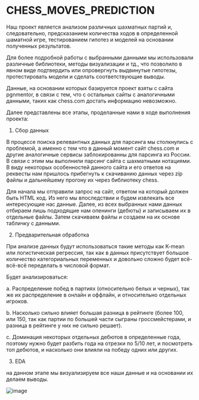 # CHESS_MOVES_PREDICTION

Наш проект является анализом различных шахматных партий и, следовательно, предсказанием количества ходов в определенной шаматной игре, тестированием 
гипотез и моделей на основании полученных результатов.

Для более подробной работы с выбранными данными мы использовали различные библиотеки, методы визуализации и тд., что позволило в явном виде подтвердить или опровергнуть выдвинутые гипотезы, протестировать модели и сделать соответствующие выводы.

Данные, на основании которых базируется проект взяты с сайта pgnmentor, в связи с тем, что с остальных сайты с аналогичными данными, таких как chess.com достать информацию невозможно.

Далее представлены все этапы, проделанные нами в ходе выполнения проекта:

1) Сбор данных
   
В процессе поиска релевантных данных для парсинга мы столкнулись с проблемой, а именно с тем что в данный момент сайт chess.com и другие аналогичные сервисы заблокированны для парсинга из России. В связи с этим мы выполнили парсинг сайта с шахматными нотациями. В виду некоторых особенностей данного сайта и его ответов на реквесты нам пришлось прибегнуть к скачиванию данных через zip файлы и дальнейшему прогону их через библиотеку chess.

Для начала мы отправили запрос на сайт, ответом на который должен быть HTML код. Из него мы впоследствии и будем извлекать все интересующие нас данные. Далее, из всех выбранных нами данных отбираем лишь подходящие нам опенинги (дебюты) и записываем их в отдельные файлы. Затем скачиваем файлы и создаем на их основе табличку с данными.

2) Предварительная обработка

При анализе данных будут использоваться такие методы как K-mean или логистическая регрессия, так как в данных присутствует большое количество категориальных переменных и довольно сложно будет всё-всё-всё переделать в числовой формат.

Будет анализироваться:

a. Распределение побед в партиях (относительно белых и черных), так же их распределение в онлайн и оффлайн, и относительно отдельных игроков.

b. Насколько сильно влияет большая разница в рейтинге (более 100, или 150, так как партии по большей части сыграны гроссмейстерами, и разница в рейтинге у них не сильно решает).

c. Доминация некоторых отдельных дебютов в определенные года, поэтому нужно будет разбить года на отрезки по 5/10 лет, и посмотреть топ дебютов, и насколько они влияли на победу одних или других.

3) EDA 

на данном этапе мы визуализируем все наши данные и на основании их делаем выводы. 


![image](https://github.com/Nadinnnnnnn/CHESS_MOVES_PREDICTION/assets/169595713/dfdcc646-d131-4f72-b2dd-e1b99c1a86b7)

